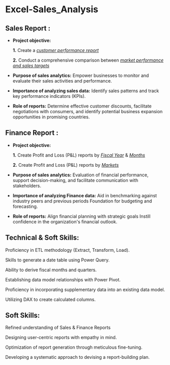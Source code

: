 # Excel-Sales_Analysis
## Sales Report :


- **Project objective:** 

    **1.** Create a _[customer performance report](https://github.com/akshaysoygaonkar/Excel-Sales_Analysis/blob/main/Customer%20Performance%20Report.pdf)_ 

    **2.** Conduct a comprehensive comparison between _[market performance and sales targets](https://github.com/akshaysoygaonkar/Excel-Sales_Analysis/blob/main/Market%20Performance%20vs%20Target%20Report.pdf)_

- **Purpose of sales analytics:** Empower businesses to monitor and evaluate their sales activities and performance.

- **Importance of analyzing sales data:** Identify sales patterns and track key performance indicators (KPIs).

- **Role of reports:** Determine effective customer discounts, facilitate negotiations with consumers, and identify potential business expansion opportunities in promising countries.


## Finance Report :

- **Project objective:** 

    **1.** Create Profit and Loss (P&L) reports by _[Fiscal Year](https://github.com/akshaysoygaonkar/Excel-Sales_Analysis/blob/main/P%26L%20Statement%20by%20Fiscal%20Year.pdf)_ & _[Months](https://github.com/akshaysoygaonkar/Excel-Sales_Analysis/blob/main/P%26L%20Statement%20by%20Months.pdf)_ 

   **2.** Create Profit and Loss (P&L) reports by _[Markets](https://github.com/akshaysoygaonkar/Excel-Sales_Analysis/blob/main/P%26L%20Statement%20by%20Markets.pdf)_

- **Purpose of sales analytics:** Evaluation of financial performance, support decision-making, and facilitate communication with stakeholders.

- **Importance of analyzing Finance data:** Aid in benchmarking against industry peers and previous periods Foundation for budgeting and forecasting.

- **Role of reports:** Align financial planning with strategic goals Instill confidence in the organization's financial outlook.


## Technical & Soft Skills:
Proficiency in ETL methodology (Extract, Transform, Load).

Skills to generate a date table using Power Query.

Ability to derive fiscal months and quarters.

Establishing data model relationships with Power Pivot.

Proficiency in incorporating supplementary data into an existing data model.

Utilizing DAX to create calculated columns.

## Soft Skills:
Refined understanding of Sales & Finance Reports

Designing user-centric reports with empathy in mind.

Optimization of report generation through meticulous fine-tuning.

Developing a systematic approach to devising a report-building plan.
